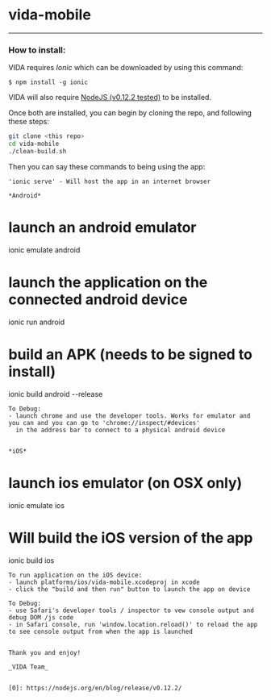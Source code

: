 # vida-mobile
---
### How to install:

VIDA requires _Ionic_ which can be downloaded by using this command:
```
$ npm install -g ionic
```

VIDA will also require [NodeJS (v0.12.2 tested)](0) to be installed.


Once both are installed, you can begin by cloning the repo, and following these steps:
```sh
git clone <this repo>
cd vida-mobile
./clean-build.sh
```
Then you can say these commands to being using the app:
```
'ionic serve' - Will host the app in an internet browser

*Android*
```
# launch an android emulator
ionic emulate android

# launch the application on the connected android device
ionic run android

# build an APK (needs to be signed to install)
ionic build android --release
```
To Debug:
- launch chrome and use the developer tools. Works for emulator and you can and you can go to 'chrome://inspect/#devices'
  in the address bar to connect to a physical android device


*iOS*
```
# launch ios emulator (on OSX only)
ionic emulate ios

# Will build the iOS version of the app
ionic build ios
```
To run application on the iOS device:
- launch platforms/ios/vida-mobile.xcodeproj in xcode
- click the "build and then run" button to launch the app on device

To Debug:
- use Safari's developer tools / inspector to vew console output and debug DOM /js code
- in Safari console, run 'window.location.reload()' to reload the app to see console output from when the app is launched


Thank you and enjoy! 

_VIDA Team_


[0]: https://nodejs.org/en/blog/release/v0.12.2/